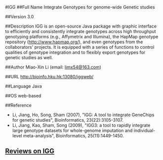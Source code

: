 #IGG
##Full Name
Integrate Genotypes for genome-wide Genetic studies

##Version
3.0

##Description
IGG is an open-source Java package with graphic interface to efficiently and consistently integrate genotypes across high throughput genotyping platforms (e.g., Affymetrix and Illumina), the HapMap genotype repository (http://www.hapmap.org/), and even genotypes from the collaborators' projects. It is equipped with a series of functions to control qualities of genotype integration and to flexibly export genotypes for genetic studies as well.

##Author
Miao-Xin Li (email: limx54@163.com)

##URL
http://bioinfo.hku.hk:13080/iggweb/

##Language
Java

##OS
web-based

##Reference
* Li, Jiang, Ho, Song, Sham (2007), "IGG: A tool to integrate GeneChips for genetic studies", Bioinformatics, 23(22):3105-3107.
* Li, Jiang, Kao, Sham, Song (2009), "IGG3: a tool to rapidly integrate large genotype datasets for whole-genome imputation and individual-level meta-analysis", Bioinformatics, 25(11):1449-1450.


## [Reviews on IGG](https://github.com/gaow/genetic-analysis-software/issues/244)